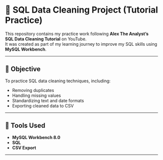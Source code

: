 # 🧹 SQL Data Cleaning Project (Tutorial Practice)

This repository contains my practice work following **Alex The Analyst’s SQL Data Cleaning Tutorial** on YouTube.  
It was created as part of my learning journey to improve my SQL skills using **MySQL Workbench**.

---

## 🎯 Objective
To practice SQL data cleaning techniques, including:
- Removing duplicates  
- Handling missing values  
- Standardizing text and date formats  
- Exporting cleaned data to CSV  

---

## 🧠 Tools Used
- **MySQL Workbench 8.0**  
- **SQL**  
- **CSV Export**

---
